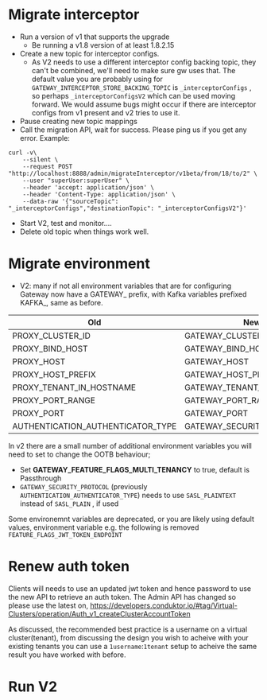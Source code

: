 # Migrate interceptor

- Run a version of v1 that supports the upgrade
  - Be running a v1.8 version of at least 1.8.2.15
- Create a new topic for interceptor configs.
  - As V2 needs to use a different interceptor config backing topic, they can't be combined, we'll need to make sure gw uses that. The default value you are probably using for `GATEWAY_INTERCEPTOR_STORE_BACKING_TOPIC` is `_interceptorConfigs` , so perhaps `_interceptorConfigsV2` which can be used moving forward. We would assume bugs might occur if there are interceptor configs from v1 present and v2 tries to use it.
- Pause creating new topic mappings
- Call the migration API, wait for success. Please ping us if you get any error.
  Example:

```shell
curl -v\
    --silent \
    --request POST "http://localhost:8888/admin/migrateInterceptor/v1beta/from/18/to/2" \
    --user "superUser:superUser" \
    --header 'accept: application/json' \
    --header 'Content-Type: application/json' \
    --data-raw '{"sourceTopic": "_interceptorConfigs","destinationTopic": "_interceptorConfigsV2"}'
```

- Start V2, test and monitor....
- Delete old topic when things work well.

# Migrate environment

- V2: many if not all environment variables that are for configuring Gateway now have a GATEWAY_ prefix, with Kafka variables prefixed KAFKA_, same as before.

| Old                               | New                        |
|-----------------------------------|----------------------------|
| PROXY_CLUSTER_ID                  | GATEWAY_CLUSTER_ID         |
| PROXY_BIND_HOST                   | GATEWAY_BIND_HOST          |
| PROXY_HOST                        | GATEWAY_HOST               |
| PROXY_HOST_PREFIX                 | GATEWAY_HOST_PREFIX        |
| PROXY_TENANT_IN_HOSTNAME          | GATEWAY_TENANT_IN_HOSTNAME |
| PROXY_PORT_RANGE                  | GATEWAY_PORT_RANGE         |
| PROXY_PORT                        | GATEWAY_PORT               |
| AUTHENTICATION_AUTHENTICATOR_TYPE | GATEWAY_SECURITY_PROTOCOL  |

In v2 there are a small number of additional environment variables you will need to set to change the OOTB behaviour;
- Set **GATEWAY_FEATURE_FLAGS_MULTI_TENANCY** to true, default is Passthrough
- `GATEWAY_SECURITY_PROTOCOL` (previously `AUTHENTICATION_AUTHENTICATOR_TYPE`) needs to use `SASL_PLAINTEXT` instead of `SASL_PLAIN` , if used

Some environemnt variables are deprecated, or you are likely using default values, environment variable e.g. the following is removed `FEATURE_FLAGS_JWT_TOKEN_ENDPOINT`

# Renew auth token

Clients will needs to use an updated jwt token and hence password to use the new API to retrieve an auth token. The Admin API has changed so please use the latest on, https://developers.conduktor.io/#tag/Virtual-Clusters/operation/Auth_v1_createClusterAccountToken

As discussed, the recommended best practice is a username on a virtual cluster(tenant), from discussing the design you wish to acheive with your existing tenants you can use a `1username`:`1tenant` setup to acheive the same result you have worked with before.

# Run V2
